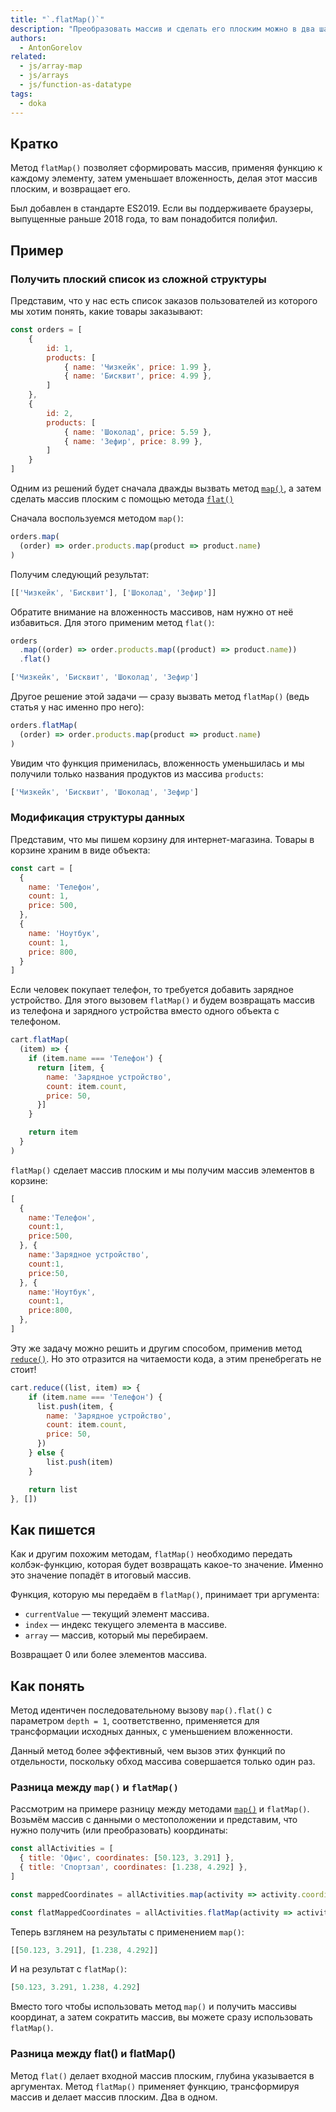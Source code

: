 ```yaml
---
title: "`.flatMap()`"
description: "Преобразовать массив и сделать его плоским можно в два шага. Но зачем, когда можно сделать это одним."
authors:
  - AntonGorelov
related:
  - js/array-map
  - js/arrays
  - js/function-as-datatype
tags:
  - doka
---
```


## Кратко

Метод `flatMap()` позволяет сформировать массив, применяя функцию к каждому элементу, затем уменьшает вложенность, делая этот массив плоским, и возвращает его.

Был добавлен в стандарте ES2019. Если вы поддерживаете браузеры, выпущенные раньше 2018 года, то вам понадобится полифил.

## Пример

### Получить плоский список из сложной структуры

Представим, что у нас есть список заказов пользователей из которого мы хотим понять, какие товары заказывают:

```js
const orders = [
    {
        id: 1,
        products: [
            { name: 'Чизкейк', price: 1.99 },
            { name: 'Бисквит', price: 4.99 },
        ]
    },
    {
        id: 2,
        products: [
            { name: 'Шоколад', price: 5.59 },
            { name: 'Зефир', price: 8.99 },
        ]
    }
]
```

Одним из решений будет сначала дважды вызвать метод [`map()`](/js/array-map/), а затем сделать массив плоским с помощью метода [`flat()`](/js/array-flat/)

Сначала воспользуемся методом `map()`:

```js
orders.map(
  (order) => order.products.map(product => product.name)
)
```

Получим следующий результат:

```js
[['Чизкейк', 'Бисквит'], ['Шоколад', 'Зефир']]
```

Обратите внимание на вложенность массивов, нам нужно от неё избавиться. Для этого применим метод `flat()`:

```js
orders
  .map((order) => order.products.map((product) => product.name))
  .flat()
```

```js
['Чизкейк', 'Бисквит', 'Шоколад', 'Зефир']
```

Другое решение этой задачи — сразу вызвать метод `flatMap()` (ведь статья у нас именно про него):

```js
orders.flatMap(
  (order) => order.products.map(product => product.name)
)
```

Увидим что функция применилась, вложенность уменьшилась и мы получили только названия продуктов из массива `products`:

```js
['Чизкейк', 'Бисквит', 'Шоколад', 'Зефир']
```

### Модификация структуры данных

Представим, что мы пишем корзину для интернет-магазина. Товары в корзине храним в виде объекта:

```js
const cart = [
  {
    name: 'Телефон',
    count: 1,
    price: 500,
  },
  {
    name: 'Ноутбук',
    count: 1,
    price: 800,
  }
]
```

Если человек покупает телефон, то требуется добавить зарядное устройство. Для этого вызовем `flatMap()` и будем возвращать массив из телефона и зарядного устройства вместо одного объекта с телефоном.

```js
cart.flatMap(
  (item) => {
    if (item.name === 'Телефон') {
      return [item, {
        name: 'Зарядное устройство',
        count: item.count,
        price: 50,
      }]
    }

    return item
  }
)
```

`flatMap()` сделает массив плоским и мы получим массив элементов в корзине:

```js
[
  {
    name:'Телефон',
    count:1,
    price:500,
  }, {
    name:'Зарядное устройство',
    count:1,
    price:50,
  }, {
    name:'Ноутбук',
    count:1,
    price:800,
  },
]
```

Эту же задачу можно решить и другим способом, применив метод [`reduce()`](/js/array-reduce/). Но это отразится на читаемости кода, а этим пренебрегать не стоит!

```js
cart.reduce((list, item) => {
    if (item.name === 'Телефон') {
      list.push(item, {
        name: 'Зарядное устройство',
        count: item.count,
        price: 50,
      })
    } else {
        list.push(item)
    }

    return list
}, [])
```

## Как пишется

Как и другим похожим методам, `flatMap()` необходимо передать колбэк-функцию, которая будет возвращать какое-то значение. Именно это значение попадёт в итоговый массив.

Функция, которую мы передаём в `flatMap()`, принимает три аргумента:

- `currentValue` — текущий элемент массива.
- `index` — индекс текущего элемента в массиве.
- `array` — массив, который мы перебираем.

Возвращает 0 или более элементов массива.

## Как понять

Метод идентичен последовательному вызову `map().flat()` с параметром `depth = 1`, соответственно, применяется для трансформации исходных данных, с уменьшением вложенности.

Данный метод более эффективный, чем вызов этих функций по отдельности, поскольку обход массива совершается только один раз.

### Разница между `map()` и `flatMap()`

Рассмотрим на примере разницу между методами [`map()`](/js/array-map/) и `flatMap()`. Возьмём массив с данными о местоположении и представим, что нужно получить (или преобразовать) координаты:

```js
const allActivities = [
  { title: 'Офис', coordinates: [50.123, 3.291] },
  { title: 'Спортзал', coordinates: [1.238, 4.292] },
]

const mappedCoordinates = allActivities.map(activity => activity.coordinates)

const flatMappedCoordinates = allActivities.flatMap(activity => activity.coordinates)
```

Теперь взглянем на результаты с применением `map()`:

```js
[[50.123, 3.291], [1.238, 4.292]]
```

И на результат с `flatMap()`:

```js
[50.123, 3.291, 1.238, 4.292]

```

Вместо того чтобы использовать метод `map()` и получить массивы координат, а затем сократить массив, вы можете сразу использовать `flatMap()`.


### Разница между flat() и flatMap()

Метод `flat()` делает входной массив плоским, глубина указывается в аргументах.
Метод `flatMap()` применяет функцию, трансформируя массив и делает массив плоским. Два в одном.
